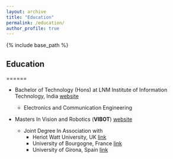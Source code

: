 ```yaml
---
layout: archive
title: "Education"
permalink: /education/
author_profile: true
---
```


{% include base_path %}

## Education
======
* Bachelor of Technology (Hons) at LNM Institute of Information Technology, India  [website](https://www.lnmiit.ac.in/)
  * Electronics and Communication Engineering
  

* Masters In Vision and Robotics (__VIBOT__) [website](https://www.vibot.org/joint-msc-in-vision--robotics.html)
  * Joint Degree In Association with 
    * Heriot Watt University, UK [link](https://www.hw.ac.uk/)
    * University of Bourgogne, France [link](http://en.u-bourgogne.fr/)
    * University of Girona, Spain [link](http://www.udg.edu/en/)
  
